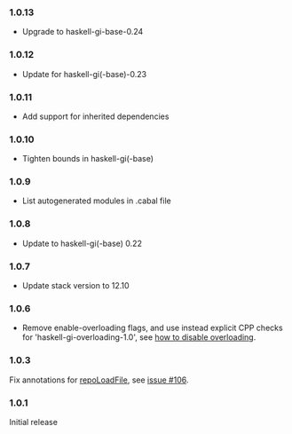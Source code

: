### 1.0.13

+ Upgrade to haskell-gi-base-0.24

### 1.0.12

+ Update for haskell-gi(-base)-0.23

### 1.0.11

+ Add support for inherited dependencies

### 1.0.10

+ Tighten bounds in haskell-gi(-base)

### 1.0.9

+ List autogenerated modules in .cabal file

### 1.0.8

+ Update to haskell-gi(-base) 0.22

### 1.0.7

+ Update stack version to 12.10

### 1.0.6

+ Remove enable-overloading flags, and use instead explicit CPP checks for 'haskell-gi-overloading-1.0', see [how to disable overloading](https://github.com/haskell-gi/haskell-gi/wiki/Overloading\#disabling-overloading).

### 1.0.3

Fix annotations for [repoLoadFile](https://hackage.haskell.org/package/gi-ostree/docs/GI-OSTree-Objects-Repo.html#g:33), see [issue #106](https://github.com/haskell-gi/haskell-gi/issues/106).

### 1.0.1

Initial release
